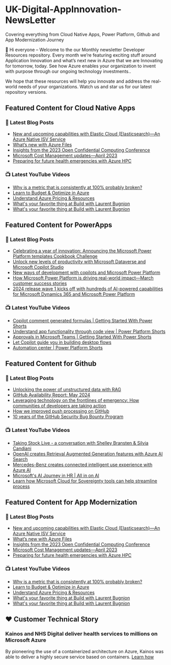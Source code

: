 # UK-Digital-AppInnovation-NewsLetter

Covering everything from Cloud Native Apps, Power Platform, Github and App Modernization Journey

👋 Hi everyone – Welcome to the our Monthly newsletter Developer Resources repository. Every month we’re featuring exciting stuff around Application Innovation and what’s next new in Azure that we are Innovating for tomorrow, today. See how Azure enables your organization to invent with purpose through our ongoing technology investments..


We hope that these resources will help you innovate and address the real-world needs of your organizations. Watch us and star us for our latest repository versions.

## Featured Content for Cloud Native Apps


### 📝 Latest Blog Posts

    
<!-- BLOGCNA:START -->
- [New and upcoming capabilities with Elastic Cloud (Elasticsearch)—An Azure Native ISV Service](https://azure.microsoft.com/blog/new-and-upcoming-capabilities-with-elastic-cloud-elasticsearch-an-azure-native-isv-service/)
- [What’s new with Azure Files](https://azure.microsoft.com/blog/what-s-new-with-azure-files/)
- [Insights from the 2023 Open Confidential Computing Conference](https://azure.microsoft.com/blog/insights-from-the-2023-open-confidential-computing-conference/)
- [Microsoft Cost Management updates—April 2023](https://azure.microsoft.com/blog/microsoft-cost-management-updates-april-2023/)
- [Preparing for future health emergencies with Azure HPC ](https://azure.microsoft.com/blog/preparing-for-future-health-emergencies-with-azure-hpc/)
<!-- BLOGCNA:END -->

### 📺 Latest YouTube Videos

 
<!-- YOUTUBECNA:START -->
- [Why is a metric that is consistently at 100% probably broken?](https://www.youtube.com/watch?v=_UUxEim_Zco)
- [Learn to Budget &amp; Optimize in Azure](https://www.youtube.com/watch?v=lIPsD4CHJwA)
- [Understand Azure Pricing &amp; Resources](https://www.youtube.com/watch?v=4QhAPoCLPlo)
- [What&#39;s your favorite thing at Build with Laurent Bugnion](https://www.youtube.com/watch?v=LwX5NIOk-B0)
- [What&#39;s your favorite thing at Build with Laurent Bugnion](https://www.youtube.com/watch?v=KCpZ_daVqd4)
<!-- YOUTUBECNA:END -->

##  Featured Content for PowerApps
### 📝 Latest Blog Posts
<!-- BLOGPOWER:START -->
- [Celebrating a year of innovation: Announcing the Microsoft Power Platform templates Cookbook Challenge](https://www.microsoft.com/en-us/power-platform/blog/2024/06/06/celebrating-a-year-of-innovation-announcing-the-microsoft-power-platform-templates-cookbook-challenge/)
- [Unlock new levels of productivity with Microsoft Dataverse and Microsoft Copilot Studio](https://powerapps.microsoft.com/en-us/blog/unlock-new-levels-of-productivity-with-microsoft-dataverse-and-microsoft-copilot-studio/)
- [New ways of development with copilots and Microsoft Power Platform](https://www.microsoft.com/en-us/power-platform/blog/2024/05/21/new-ways-of-development-with-copilots-and-microsoft-power-platform/)
- [How Microsoft Power Platform is driving real-world impact—March customer success stories](https://www.microsoft.com/en-us/power-platform/blog/2024/04/18/how-microsoft-power-platform-is-driving-real-world-impact-march-customer-success-stories/)
- [2024 release wave 1 kicks off with hundreds of AI-powered capabilities for Microsoft Dynamics 365 and Microsoft Power Platform](https://cloudblogs.microsoft.com/dynamics365/bdm/2024/04/10/2024-release-wave-1-kicks-off-with-hundreds-of-ai-powered-capabilities-for-microsoft-dynamics-365-and-microsoft-power-platform/)
<!-- BLOGPOWER:END -->
 ### 📺 Latest YouTube Videos
    
<!-- YOUTUBEPOWER:START -->
- [Copilot comment generated formulas | Getting Started With Power Shorts](https://www.youtube.com/watch?v=kV60VZoPoWw)
- [Understand app functionality through code view | Power Platform Shorts](https://www.youtube.com/watch?v=qwXfvs9wzFY)
- [Approvals in Microsoft Teams | Getting Started With Power Shorts](https://www.youtube.com/watch?v=qDxfxSMkEn0)
- [Let Copilot guide you in building desktop flows](https://www.youtube.com/watch?v=8_POEyq_OKk)
- [Automation center | Power Platform Shorts](https://www.youtube.com/watch?v=VgdHSNraiu8)
<!-- YOUTUBEPOWER:END -->

##  Featured Content for Github
### 📝 Latest Blog Posts
<!-- BLOGGITHUB:START -->
- [Unlocking the power of unstructured data with RAG](https://github.blog/2024-06-13-unlocking-the-power-of-unstructured-data-with-rag/)
- [GitHub Availability Report: May 2024](https://github.blog/2024-06-12-github-availability-report-may-2024/)
- [Leveraging technology on the frontlines of emergency: How communities of developers are taking action](https://github.blog/2024-06-12-leveraging-technology-on-the-frontlines-of-emergency-how-communities-of-developers-are-taking-action/)
- [How we improved push processing on GitHub](https://github.blog/2024-06-11-how-we-improved-push-processing-on-github/)
- [10 years of the GitHub Security Bug Bounty Program](https://github.blog/2024-06-11-10-years-of-the-github-security-bug-bounty-program/)
<!-- BLOGGITHUB:END -->
### 📺 Latest YouTube Videos
<!-- YOUTUBEGITHUB:START -->
- [Taking Stock Live - a conversation with Shelley Bransten &amp; Silvia Candiani](https://www.youtube.com/watch?v=NMEdNprUOzI)
- [OpenAI creates Retrieval Augmented Generation features with Azure AI Search](https://www.youtube.com/watch?v=cjIE5fBInAE)
- [Mercedes-Benz creates connected intelligent use experience with Azure AI](https://www.youtube.com/watch?v=ocxnhqZuS8w)
- [Microsoft&#39;s AI Journey in HR | All in on AI](https://www.youtube.com/watch?v=ffrmZhT3BJA)
- [Learn how Microsoft Cloud for Sovereignty tools can help streamline process](https://www.youtube.com/watch?v=fbq3EfDIfX4)
<!-- YOUTUBEGITHUB:END -->
##  Featured Content for App Modernization
### 📝 Latest Blog Posts
<!-- BLOGAPPMOD:START -->
- [New and upcoming capabilities with Elastic Cloud (Elasticsearch)—An Azure Native ISV Service](https://azure.microsoft.com/blog/new-and-upcoming-capabilities-with-elastic-cloud-elasticsearch-an-azure-native-isv-service/)
- [What’s new with Azure Files](https://azure.microsoft.com/blog/what-s-new-with-azure-files/)
- [Insights from the 2023 Open Confidential Computing Conference](https://azure.microsoft.com/blog/insights-from-the-2023-open-confidential-computing-conference/)
- [Microsoft Cost Management updates—April 2023](https://azure.microsoft.com/blog/microsoft-cost-management-updates-april-2023/)
- [Preparing for future health emergencies with Azure HPC ](https://azure.microsoft.com/blog/preparing-for-future-health-emergencies-with-azure-hpc/)
<!-- BLOGAPPMOD:END -->
### 📺 Latest YouTube Videos
<!-- YOUTUBEAPPMOD:START -->
- [Why is a metric that is consistently at 100% probably broken?](https://www.youtube.com/watch?v=_UUxEim_Zco)
- [Learn to Budget &amp; Optimize in Azure](https://www.youtube.com/watch?v=lIPsD4CHJwA)
- [Understand Azure Pricing &amp; Resources](https://www.youtube.com/watch?v=4QhAPoCLPlo)
- [What&#39;s your favorite thing at Build with Laurent Bugnion](https://www.youtube.com/watch?v=LwX5NIOk-B0)
- [What&#39;s your favorite thing at Build with Laurent Bugnion](https://www.youtube.com/watch?v=KCpZ_daVqd4)
<!-- YOUTUBEAPPMOD:END -->


## ♥️ Customer Technical Story 

### Kainos and NHS Digital deliver health services to millions on Microsoft Azure

By pioneering the use of a containerized architecture on Azure, Kainos was able to deliver a highly secure service based on containers. [Learn how](https://customers.microsoft.com/en-us/story/1368348549535774520-kainos-and-nhs-digital-deliver-health-services-to-millions-on-microsoft-azure)

